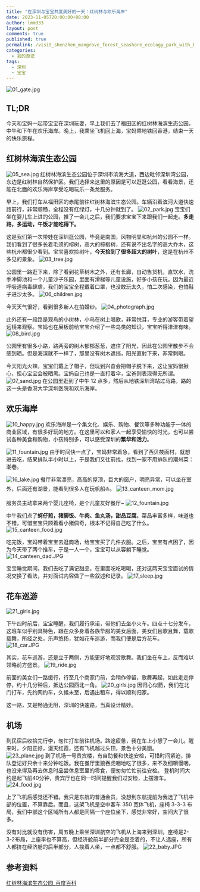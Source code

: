```yaml
---
title: "在深圳与宝宝共度美好的一天：红树林与欢乐海岸"
date: 2023-11-05T20:00:00+08:00
author: lmm333
layout: post
comments: true
published: true
permalink: /visit_shenzhen_mangrove_forest_seashore_ecology_park_with_baby/
categories:
  - 我的游记
tags:
  - 深圳
  - 宝宝
---
```


![01_gate.jpg](../images/2023-11-05-shengzhen/01_gate.jpg)

## TL;DR

今天和宝妈一起带宝宝在深圳玩耍，早上我们去了福田区的红树林海滨生态公园，中午和下午在欢乐海岸。晚上，我乘坐飞机回上海，宝妈乘地铁回香港，结束一天的快乐旅程。
<!--more-->
## 红树林海滨生态公园

![05_sea.jpg](../images/2023-11-05-shengzhen/05_sea.jpg)
红树林海滨生态公园位于深圳市滨海大道，西边毗邻深圳湾公园，东边是红树林自然保护区。我们选择来这里的原因是可以逛逛公园，看看海景，还能在北面的欢乐海岸享受吃喝玩乐一条龙服务。

早上，我们打车从福田区的赤尾前往红树林海滨生态公园。车辆沿着滨河大道快速路前行，非常顺畅，全程没有红绿灯，十几分钟就到了。
![02_park.jpg](../images/2023-11-05-shengzhen/02_park.jpg)
宝宝们坐在婴儿车上进的公园，推了一会儿之后，我们要求宝宝下来跟我们一起走。**多走路，多运动，午饭才能吃得下。**

这是我们第一次带娃在深圳逛公园，毕竟是南国，风物明显和杭州的公园不一样。我们看到了很多长着毛须的榕树，高大的棕榈树，还有说不出名字的高大乔木，这些杭州都很少看到。宝宝喜欢捡树叶，**今天捡到了很多超大的树叶**，这是在杭州不多见的景象。
![03_tree.jpg](../images/2023-11-05-shengzhen/03_tree.jpg)

公园里一路逛下来，除了看到花草树木之外，还有长廊，自动售货机，直饮水，洗手冲脚池和一个儿童沙子乐园，里面有滑梯等儿童设施，好多小孩在玩。因为最近呼吸道病毒肆虐，我们的宝宝全程戴着口罩，也没敢玩太久，怕二次感染，也怕鞋子进沙太多。
![06_children.jpg](../images/2023-11-05-shengzhen/06_children.jpg)

今天天气很好，看到很多新人在拍婚纱。
![04_photograph.jpg](../images/2023-11-05-shengzhen/04_photograph.jpg)

此外还有一段路是观鸟的小树林，小鸟在树上唱歌，非常悦耳，专业的游客带着望远镜来观察。宝妈也在展板前给宝宝介绍了一些鸟类的知识，宝宝听得津津有味。
![08_bird.jpg](../images/2023-11-05-shengzhen/08_bird.jpg)

公园里有很多小路，路两旁的树木郁郁葱葱，遮住了阳光，因此在公园里散步不会感到晒。但是海滨就不一样了，那里没有树木遮挡，阳光直射下来，非常刺眼。

今天阳光火辣，宝宝们戴上了帽子，但玩到兴奋会把帽子脱下来，这让宝妈很揪心，担心宝宝会被晒黑。宝妈自己也是一直打着伞，宝爸则表现得无所谓。
![07_sand.jpg](../images/2023-11-05-shengzhen/07_sand.jpg)
在公园里逛到了中午 12 点多，然后从地铁深圳湾站过马路，路的这一头是香港大学深圳医院和欢乐海岸。

## 欢乐海岸
![10_happy.jpg](../images/2023-11-05-shengzhen/10_happy.jpg)
欢乐海岸是一个集文化、娱乐、购物、餐饮等多种功能于一体的商业区域，有很多好玩的地方。在这里可以和家人一起享受愉快的时光，也可以尝试各种美食和购物，小孩特别多，可以感受深圳的**繁华和活力**。

![11_fountain.jpg](../images/2023-11-05-shengzhen/11_fountain.jpg)
由于时间快一点了，宝妈非常着急，看到了西贝莜面村，就想进去吃，结果排队半小时以上，于是我们又往前找，找到一家不用排队的潮州菜：潮巷。

![16_lake.jpg](../images/2023-11-05-shengzhen/16_lake.jpg)
餐厅非常漂亮，高高的屋顶，巨大的窗户，明亮异常，可以坐在室外，后面还有湖景，能看到很多人在玩帆船⛵️。
![13_canteen_mom.jpg](../images/2023-11-05-shengzhen/13_canteen_mom.jpg)

服务员主动拿来两个婴儿座椅，是个儿童友好餐厅~
![12_fountain.jpg](../images/2023-11-05-shengzhen/12_fountain.jpg)

中午我们点了**蚵仔煎，猪脚饭、牛肉、鱼丸汤，甜品豆腐**。菜品丰富多样，味道也不错，可惜宝宝只顾着看小猪佩奇，根本不记得自己吃了什么。
![15_canteen_food.jpg](../images/2023-11-05-shengzhen/15_canteen_food.jpg)

吃完饭，宝妈带着宝宝去逛商场，给宝宝买了几件衣服。之后，宝宝有点困了，因为今天带了两个推车，于是一人一个，宝宝可以从容躺下睡觉。
![14_canteen_dad.JPG](../images/2023-11-05-shengzhen/14_canteen_dad.JPG)

宝宝睡觉期间，我们去吃了满记甜品，在里面吃吃喝喝，还对这两天宝宝面试的情况交换了看法，并对面试内容做了一些叙述和记录。
![17_sleep.jpg](../images/2023-11-05-shengzhen/17_sleep.jpg)


## 花车巡游
![21_girls.jpg](../images/2023-11-05-shengzhen/21_girls.jpg)

下午四时前后，宝宝睡醒，我们履行承诺，带他们去坐小火车。四点十七分发车，这班车似乎别具特色，跟在众多身着各族华服的美女后面，美女们且歌且舞，载歌载舞，所经之处，乐声悠扬，犹如花车巡游，而我们便是后方花车。
![18_car.JPG](../images/2023-11-05-shengzhen/18_car.JPG)

其实，花车巡游，还是立于两侧，方能更好地观赏歌舞。我们坐在车上，反而难以领略前方盛景。
![19_ride.jpg](../images/2023-11-05-shengzhen/19_ride.jpg)

前面的美女们一路缓行，行至几个商家门前，会稍作停留，歌舞再起，如此走走停停，约十几分钟后，抵达公园西北一角。
![20_girls.jpg](../images/2023-11-05-shengzhen/20_girls.jpg)
因归心似箭，我们在北门打车，先约网约车，久候未至，后遇出租车，得以顺利归家。

这一路，又是畅通无阻，深圳的快速路，当真设计精妙。

## 机场

到民宿后收拾完行李，匆忙打车前往机场。路途疲惫，我在车上小憩了一会儿。醒来时，夕阳正好，漫天红霞，还有飞机越过头顶，景色十分美丽。
![23_plane.jpg](../images/2023-11-05-shengzhen/23_plane.jpg)
到了机场一号贵宾楼，有自助餐和快速安检，可惜时间紧迫，排队登记好只余十来分钟吃饭。我在餐厅里狼吞虎咽地吃了很多，来不及细嚼慢咽，也没来得及再去休息时品尝休息室里的零食，便匆匆忙忙前往安检。
登机时间大约是起飞前40分钟，贵宾厅也在同一时间提醒我们过安检，上摆渡车。
![24_food.jpg](../images/2023-11-05-shengzhen/24_food.jpg)

上了飞机后感觉还不错。我只是东航的普通会员，没想到东航提前为我选了飞机中部的位置，不算靠后。而且，这架飞机是空中客车 350
宽体飞机，座椅 3-3-3 布局，我们中部这个区域所有人都是间隔一个座位坐下，感觉非常好，空间大了很多。

没有对比就没有伤害，周五晚上乘坐深圳航空的飞机从上海来到深圳，座椅是2-3-2布局，上座率也不算高，但经济舱前半部分完全是空着的，不让人选座，所有人都挤在经济舱的后半部分，人挨着人坐，一点都不舒服。
![22_baby.JPG](../images/2023-11-05-shengzhen/22_baby.JPG)
## 参考资料

[红树林海滨生态公园_百度百科](https://baike.baidu.com/item/%E7%BA%A2%E6%A0%91%E6%9E%97%E6%B5%B7%E6%BB%A8%E7%94%9F%E6%80%81%E5%85%AC%E5%9B%AD/5732978)